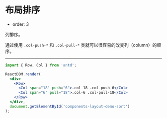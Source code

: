 # 布局排序

- order: 3

列排序。

通过使用 `.col-push-*` 和 `.col-pull-*` 类就可以很容易的改变列（column）的顺序。

---

````jsx
import { Row, Col } from 'antd';

ReactDOM.render(
  <div>
    <Row>
      <Col span="18" push="6">.col-18 .col-push-6</Col>
      <Col span="6" pull="18">.col-6 .col-pull-18</Col>
    </Row>
  </div>,
  document.getElementById('components-layout-demo-sort')
);
````
